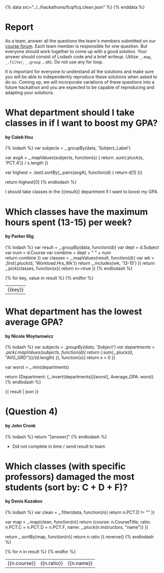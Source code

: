 {% data src="../../hackathons/fcq/fcq.clean.json" %}
{% enddata %}

# Report

As a team, answer all the questions the team's members submitted on our
[course forum](https://github.com/bigdatahci2015/forum/issues/14). Each
team member is responsible for one question. But everyone should work together
to come up with a good solution. Your answer should consist of Lodash code
and a brief writeup. Utilize `_.map`, `_.filter`, `_.group` ...etc. Do not
use any for loop.

It is important for everyone to understand all the solutions and make sure you
will be able to independently reproduce these solutions when asked to do so.
Coming up, we will incorporate variations of these questions into a future hackathon
 and you are expected to be capable of reproducing and adapting your solutions.

# What department should I take classes in if I want to boost my GPA? 
#### by Caleb Hsu

{% lodash %}
var subjects = _.groupBy(data, 'Subject_Label')

var avgA = _.mapValues(subjects, function(s) {
    return _.sum(_.pluck(s, 'PCT.A')) / s.length
})

var highest =  _.last(_.sortBy(_.pairs(avgA), function(d) {
    return d[1]
}))

return highest[0]
{% endlodash %}

I should take classes in the {{result}} department if I want to boost my GPA.


# Which classes have the maximum hours spent (13-15) per week? 
#### by Parker Illig

{% lodash %}
var result = _.groupBy(data, function(d){
    var dept = d.Subject
    var num = d.Course
    var combine = dept +  " " + num    
    return combine
})
var classes = _.mapValues(result, function(d){
    var wk = _.first(_.pluck(d, 'Workload.Hrs_Wk'))
    return _.includes(wk, '13-15')
})
return _.pick(classes, function(x){
    return x==true
})
{% endlodash %}

<table>
{% for key, value in result %}
    <tr>
        <td>{{key}}</td>
    </tr>
{% endfor %}
</table>

# What department has the lowest average GPA?
#### by Nicole Woytarowicz

{% lodash %}
var subjects = _.groupBy(data, 'Subject')
var departments = _.pick(_.mapValues(subjects, function(d){
   return (_.sum(_.pluck(d, "AVG_GRD")))/(d.length)
}), function(x){
   return x > 0
})

var worst = _.min(departments)

return {Department: (_.invert(departments))[worst], Average_GPA: worst}
{% endlodash %}

{{ result | json }}

# (Question 4) 
#### by John Cronk

{% lodash %}
return "[answer]"
{% endlodash %}

* Did not complete in time / send result to team

# Which classes (with specific professors) damaged the most students (sort by: C + D + F)? 
#### by Denis Kazakov

{% lodash %}
var clean = _.filter(data, function(n){
	return n.PCT.D != ""
})

var map = _.map(clean, function(n){
  return {course: n.CourseTitle, ratio: n.PCT.C + n.PCT.D + n.PCT.F, name: _.pluck(n.Instructors, "name")}
})

return _.sortBy(map, function(n){
  return n.ratio
}).reverse()
{% endlodash %}

<table>
{% for n in result %}
    <tr>
        <td>{{n.course}}</td>
        <td>{{n.ratio}}</td>
        <td>{{n.name}}</td>
    </tr>
{% endfor %}
</table>